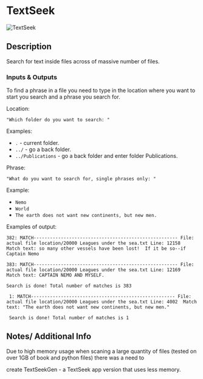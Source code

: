 # TextSeek


![TextSeek](http://realwebgeeks.com/wp-content/uploads/2017/06/Outlook-PST-search.jpg)



## Description

Search for text inside files across of massive number of files.



### Inputs & Outputs
To find a phrase in a file you need to type in the location where you want to start you search and a phrase you search for.

Location:

`"Which folder do you want to search: "`


Examples:

* `.` 					- current folder.
* `../` 				- go a back folder.
* `../Publications` 	- go a back folder and enter folder Publications.

Phrase:

`"What do you want to search for, single phrases only: "`


Example:

* `Nemo`
* `World`
* `The earth does not want new continents, but new men.`


Examples of output:

`382: MATCH-----------------------------------------------------
File: actual file location/20000 Leagues under the sea.txt
Line: 12158 
Match text: so many other vessels have been lost!  If it be so--if Captain Nemo`


`383: MATCH-----------------------------------------------------
File: actual file location/20000 Leagues under the sea.txt
Line: 12169 
Match text: CAPTAIN NEMO AND MYSELF.`



`Search is done!
Total number of matches is 383`





`
1: MATCH-----------------------------------------------------
File: actual file location/20000 Leagues under the sea.txt
Line: 4002 
Match text: "The earth does not want new continents, but new men."`



`
Search is done!
Total number of matches is 1`







## Notes/ Additional Info


Due to high memory usage when scaning a large quantity of files (tested on over 1GB of book and python files) there was a need to 

create TextSeekGen - a TextSeek app version that uses less memory.